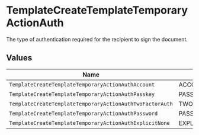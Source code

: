 # TemplateCreateTemplateTemporaryActionAuth

The type of authentication required for the recipient to sign the document.


## Values

| Name                                                     | Value                                                    |
| -------------------------------------------------------- | -------------------------------------------------------- |
| `TemplateCreateTemplateTemporaryActionAuthAccount`       | ACCOUNT                                                  |
| `TemplateCreateTemplateTemporaryActionAuthPasskey`       | PASSKEY                                                  |
| `TemplateCreateTemplateTemporaryActionAuthTwoFactorAuth` | TWO_FACTOR_AUTH                                          |
| `TemplateCreateTemplateTemporaryActionAuthPassword`      | PASSWORD                                                 |
| `TemplateCreateTemplateTemporaryActionAuthExplicitNone`  | EXPLICIT_NONE                                            |